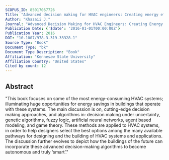 ```yaml
---
SCOPUS_ID: 85017057726
Title: "Advanced decision making for HVAC engineers: Creating energy efficient smart buildings"
Author: "Khazaii J."
Journal: "Advanced Decision Making for HVAC Engineers: Creating Energy Efficient Smart Buildings"
Publication Date: {'$date': '2016-01-01T00:00:00Z'}
Publication Year: 2016
DOI: "10.1007/978-3-319-33328-1"
Source Type: "Book"
Document Type: "bk"
Document Type Description: "Book"
Affiliation: "Kennesaw State University"
Affiliation Country: "United States"
Cited by count: 12
---
```


## Abstract
"This book focuses on some of the most energy-consuming HVAC systems; illuminating huge opportunities for energy savings in buildings that operate with these systems. The main discussion is on, cutting-edge decision making approaches, and algorithms in: decision making under uncertainty, genetic algorithms, fuzzy logic, artificial neural networks, agent based modeling, and game theory. These methods are applied to HVAC systems, in order to help designers select the best options among the many available pathways for designing and the building of HVAC systems and applications. The discussion further evolves to depict how the buildings of the future can incorporate these advanced decision-making algorithms to become autonomous and truly ‘smart’."
